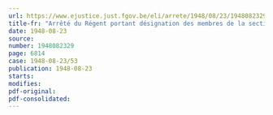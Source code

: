 ```yaml
---
url: https://www.ejustice.just.fgov.be/eli/arrete/1948/08/23/1948082329/justel
title-fr: "Arrêté du Régent portant désignation des membres de la section de législation du Conseil d'Etat et déterminant des mesures d'adaptation transitoires"
date: 1948-08-23
source:
number: 1948082329
page: 6814
case: 1948-08-23/53
publication: 1948-08-23
starts:
modifies:
pdf-original:
pdf-consolidated:
---
```



